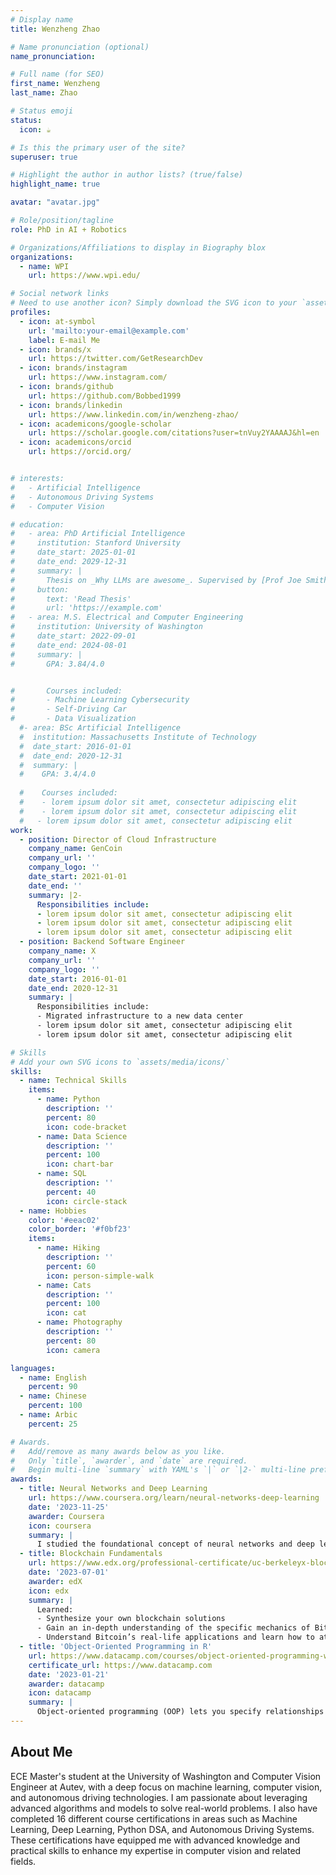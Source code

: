 ```yaml
---
# Display name
title: Wenzheng Zhao

# Name pronunciation (optional)
name_pronunciation:  

# Full name (for SEO)
first_name: Wenzheng
last_name: Zhao

# Status emoji
status:
  icon: ☕️

# Is this the primary user of the site?
superuser: true

# Highlight the author in author lists? (true/false)
highlight_name: true

avatar: "avatar.jpg"

# Role/position/tagline
role: PhD in AI + Robotics

# Organizations/Affiliations to display in Biography blox
organizations:
  - name: WPI
    url: https://www.wpi.edu/

# Social network links
# Need to use another icon? Simply download the SVG icon to your `assets/media/icons/` folder.
profiles:
  - icon: at-symbol
    url: 'mailto:your-email@example.com'
    label: E-mail Me
  - icon: brands/x
    url: https://twitter.com/GetResearchDev
  - icon: brands/instagram
    url: https://www.instagram.com/
  - icon: brands/github
    url: https://github.com/Bobbed1999
  - icon: brands/linkedin
    url: https://www.linkedin.com/in/wenzheng-zhao/
  - icon: academicons/google-scholar
    url: https://scholar.google.com/citations?user=tnVuy2YAAAAJ&hl=en
  - icon: academicons/orcid
    url: https://orcid.org/


# interests:
#   - Artificial Intelligence
#   - Autonomous Driving Systems
#   - Computer Vision

# education:
#   - area: PhD Artificial Intelligence
#     institution: Stanford University
#     date_start: 2025-01-01
#     date_end: 2029-12-31
#     summary: |
#       Thesis on _Why LLMs are awesome_. Supervised by [Prof Joe Smith](https://example.com). Presented papers at 5 IEEE conferences with the contributions being published in 2 Springer journals.
#     button:
#       text: 'Read Thesis'
#       url: 'https://example.com'
#   - area: M.S. Electrical and Computer Engineering
#     institution: University of Washington
#     date_start: 2022-09-01
#     date_end: 2024-08-01
#     summary: |
#       GPA: 3.84/4.0


#       Courses included:
#       - Machine Learning Cybersecurity
#       - Self-Driving Car
#       - Data Visualization
  #- area: BSc Artificial Intelligence
  #  institution: Massachusetts Institute of Technology
  #  date_start: 2016-01-01
  #  date_end: 2020-12-31
  #  summary: |
  #    GPA: 3.4/4.0
      
  #    Courses included:
  #    - lorem ipsum dolor sit amet, consectetur adipiscing elit
  #    - lorem ipsum dolor sit amet, consectetur adipiscing elit
  #   - lorem ipsum dolor sit amet, consectetur adipiscing elit
work:
  - position: Director of Cloud Infrastructure
    company_name: GenCoin
    company_url: ''
    company_logo: ''
    date_start: 2021-01-01
    date_end: ''
    summary: |2-
      Responsibilities include:
      - lorem ipsum dolor sit amet, consectetur adipiscing elit
      - lorem ipsum dolor sit amet, consectetur adipiscing elit
      - lorem ipsum dolor sit amet, consectetur adipiscing elit
  - position: Backend Software Engineer
    company_name: X
    company_url: ''
    company_logo: ''
    date_start: 2016-01-01
    date_end: 2020-12-31
    summary: |
      Responsibilities include:
      - Migrated infrastructure to a new data center
      - lorem ipsum dolor sit amet, consectetur adipiscing elit
      - lorem ipsum dolor sit amet, consectetur adipiscing elit

# Skills
# Add your own SVG icons to `assets/media/icons/`
skills:
  - name: Technical Skills
    items:
      - name: Python
        description: ''
        percent: 80
        icon: code-bracket
      - name: Data Science
        description: ''
        percent: 100
        icon: chart-bar
      - name: SQL
        description: ''
        percent: 40
        icon: circle-stack
  - name: Hobbies
    color: '#eeac02'
    color_border: '#f0bf23'
    items:
      - name: Hiking
        description: ''
        percent: 60
        icon: person-simple-walk
      - name: Cats
        description: ''
        percent: 100
        icon: cat
      - name: Photography
        description: ''
        percent: 80
        icon: camera

languages:
  - name: English
    percent: 90
  - name: Chinese
    percent: 100
  - name: Arbic
    percent: 25

# Awards.
#   Add/remove as many awards below as you like.
#   Only `title`, `awarder`, and `date` are required.
#   Begin multi-line `summary` with YAML's `|` or `|2-` multi-line prefix and indent 2 spaces below.
awards:
  - title: Neural Networks and Deep Learning
    url: https://www.coursera.org/learn/neural-networks-deep-learning
    date: '2023-11-25'
    awarder: Coursera
    icon: coursera
    summary: |
      I studied the foundational concept of neural networks and deep learning. By the end, I was familiar with the significant technological trends driving the rise of deep learning; build, train, and apply fully connected deep neural networks; implement efficient (vectorized) neural networks; identify key parameters in a neural network’s architecture; and apply deep learning to your own applications.
  - title: Blockchain Fundamentals
    url: https://www.edx.org/professional-certificate/uc-berkeleyx-blockchain-fundamentals
    date: '2023-07-01'
    awarder: edX
    icon: edx
    summary: |
      Learned:
      - Synthesize your own blockchain solutions
      - Gain an in-depth understanding of the specific mechanics of Bitcoin
      - Understand Bitcoin’s real-life applications and learn how to attack and destroy Bitcoin, Ethereum, smart contracts and Dapps, and alternatives to Bitcoin’s Proof-of-Work consensus algorithm
  - title: 'Object-Oriented Programming in R'
    url: https://www.datacamp.com/courses/object-oriented-programming-with-s3-and-r6-in-r
    certificate_url: https://www.datacamp.com
    date: '2023-01-21'
    awarder: datacamp
    icon: datacamp
    summary: |
      Object-oriented programming (OOP) lets you specify relationships between functions and the objects that they can act on, helping you manage complexity in your code. This is an intermediate level course, providing an introduction to OOP, using the S3 and R6 systems. S3 is a great day-to-day R programming tool that simplifies some of the functions that you write. R6 is especially useful for industry-specific analyses, working with web APIs, and building GUIs.
---
```


## About Me

ECE Master's student at the University of Washington and Computer Vision Engineer at Autev, with a deep focus on machine learning, computer vision, and autonomous driving technologies. I am passionate about leveraging advanced algorithms and models to solve real-world problems. I also have completed 16 different course certifications in areas such as Machine Learning, Deep Learning, Python DSA, and Autonomous Driving Systems. These certifications have equipped me with advanced knowledge and practical skills to enhance my expertise in computer vision and related fields.

